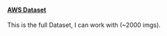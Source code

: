 #### [AWS Dataset](https://aws.amazon.com/marketplace/pp/prodview-w3762gcflmhzk#resources)

This is the full Dataset, I can work with (~2000 imgs). 